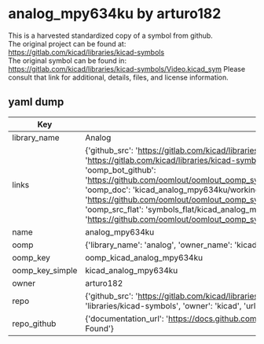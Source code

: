 # analog_mpy634ku by arturo182  
This is a harvested standardized copy of a symbol from github.  
The original project can be found at:  
https://gitlab.com/kicad/libraries/kicad-symbols  
The original symbol can be found in:
https://gitlab.com/kicad/libraries/kicad-symbols/Video.kicad_sym
Please consult that link for additional, details, files, and license information.  
## yaml dump  
| Key | Value |  
| --- | --- |  
| library_name | Analog |  
| links | {'github_src': 'https://gitlab.com/kicad/libraries/kicad-symbols/Video.kicad_sym', 'github_src_repo': 'https://gitlab.com/kicad/libraries/kicad-symbols', 'oomp_bot': 'kicad_analog_mpy634ku/working', 'oomp_bot_github': 'https://github.com/oomlout/oomlout_oomp_symbol_bot/tree/main/kicad_analog_mpy634ku/working', 'oomp_doc': 'kicad_analog_mpy634ku/working', 'oomp_doc_github': 'https://github.com/oomlout/oomlout_oomp_symbol_doc/tree/main/kicad_analog_mpy634ku/working', 'oomp_src_flat': 'symbols_flat/kicad_analog_mpy634ku/working', 'oomp_src_flat_github': 'https://github.com/oomlout/oomlout_oomp_symbol_src/tree/main/kicad_analog_mpy634ku/working'} |  
| name | analog_mpy634ku |  
| oomp | {'library_name': 'analog', 'owner_name': 'kicad', 'symbol_name': 'analog_mpy634ku'} |  
| oomp_key | oomp_kicad_analog_mpy634ku |  
| oomp_key_simple | kicad_analog_mpy634ku |  
| owner | arturo182 |  
| repo | {'github_src': 'https://gitlab.com/kicad/libraries/kicad-symbols/Video.kicad_sym', 'name': 'libraries/kicad-symbols', 'owner': 'kicad', 'url': 'https://gitlab.com/kicad/libraries/kicad-symbols'} |  
| repo_github | {'documentation_url': 'https://docs.github.com/rest/repos/repos#get-a-repository', 'message': 'Not Found'} |  

